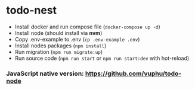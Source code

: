# todo-nest

- Install docker and run compose file (`docker-compose up -d`)
- Install node (should install via **nvm**)
- Copy .env-example to .env (`cp .env-example .env`)
- Install nodes packages (`npm install`)
- Run migration (`npm run migrate:up`)
- Run source code (`npm run start` or `npm run start:dev` with hot-reload)

### JavaScript native version: https://github.com/vuphu/todo-node
